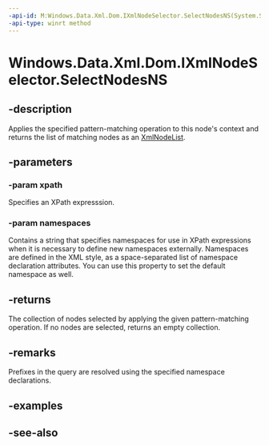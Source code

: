 ```yaml
---
-api-id: M:Windows.Data.Xml.Dom.IXmlNodeSelector.SelectNodesNS(System.String,System.Object)
-api-type: winrt method
---
```


<!-- Method syntax
public Windows.Data.Xml.Dom.XmlNodeList SelectNodesNS(System.String xpath, System.Object namespaces)
-->

# Windows.Data.Xml.Dom.IXmlNodeSelector.SelectNodesNS

## -description
Applies the specified pattern-matching operation to this node's context and returns the list of matching nodes as an [XmlNodeList](xmlnodelist.md).

## -parameters
### -param xpath
Specifies an XPath expresssion.

### -param namespaces
Contains a string that specifies namespaces for use in XPath expressions when it is necessary to define new namespaces externally. Namespaces are defined in the XML style, as a space-separated list of namespace declaration attributes. You can use this property to set the default namespace as well.

## -returns
The collection of nodes selected by applying the given pattern-matching operation. If no nodes are selected, returns an empty collection.

## -remarks
Prefixes in the query are resolved using the specified namespace declarations.

## -examples

## -see-also
